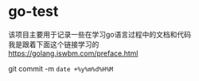# go-test


该项目主要用于记录一些在学习go语言过程中的文档和代码  
我是跟着下面这个链接学习的  
https://golang.iswbm.com/preface.html


git commit -m `date +%y%m%d%H%M`
